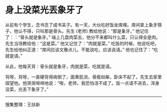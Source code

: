 # 身上没菜光丟象牙了

从前有个学生，念书念了成书呆子。有一天，大伙吃好饭坐席哩。席间拿上象牙筷子，他认不得，只叫那是骨头。先生 (老师) 教给他说：“那是象牙。” 他记住了：：“骨头就是象牙。” 端上几盘肉菜去，他分不来都叫什么菜，只认得全是肉。先生当场教给他：“这是菜。” 他又记住了：“肉就是菜。” 吃饭的时候，他说吃吧，先生给他纠正道：“席间应该文雅点儿，不能说吃，应该说请。” 他也记住了：“吃就是请。”

从此，他每天背：骨头就是象牙，肉就是菜，吃就是请。

背呀，背呀，一直硬背得病倒了，面黄肌消，骨瘦如柴，卧床不起了。先生去家里探望他。他哭哭啼啼地说：“唉，老师，我恐怕活不成了。饭一点请不进去，浑身没菜，光丢下象牙了。”

---

搜集整理：王扶新
